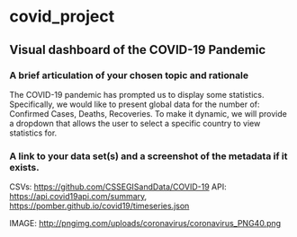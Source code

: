 # covid_project

## Visual dashboard of the COVID-19 Pandemic


### A brief articulation of your chosen topic and rationale

The COVID-19 pandemic has prompted us to display some statistics. Specifically, we would like to present global data for the number of: Confirmed Cases, Deaths, Recoveries. To make it dynamic, we will provide a dropdown that allows the user to select a specific country to view statistics for.

### A link to your data set(s) and a screenshot of the metadata if it exists.
CSVs: https://github.com/CSSEGISandData/COVID-19
API: https://api.covid19api.com/summary, https://pomber.github.io/covid19/timeseries.json

IMAGE: http://pngimg.com/uploads/coronavirus/coronavirus_PNG40.png
